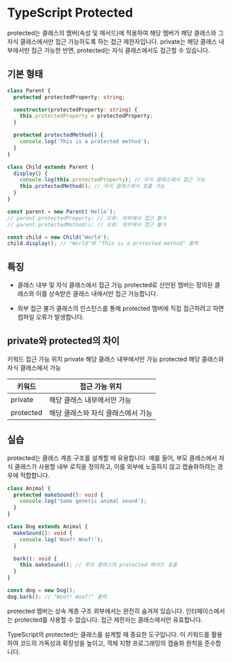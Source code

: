 
# TypeScript Protected

protected는 클래스의 멤버(속성 및 메서드)에 적용하여 해당 멤버가 해당 클래스와 그 자식 클래스에서만 접근 가능하도록 하는 접근 제한자입니다. private는 해당 클래스 내부에서만 접근 가능한 반면, protected는 자식 클래스에서도 접근할 수 있습니다.


## 기본 형태

```TypeScript title="protectec" showLineNumbers
class Parent {
  protected protectedProperty: string;

  constructor(protectedProperty: string) {
    this.protectedProperty = protectedProperty;
  }

  protected protectedMethod() {
    console.log('This is a protected method');
  }
}

class Child extends Parent {
  display() {
    console.log(this.protectedProperty); // 자식 클래스에서 접근 가능
    this.protectedMethod(); // 자식 클래스에서 호출 가능
  }
}

const parent = new Parent('Hello');
// parent.protectedProperty; // 오류: 외부에서 접근 불가
// parent.protectedMethod(); // 오류: 외부에서 접근 불가

const child = new Child('World');
child.display(); // "World"와 "This is a protected method" 출력

```

## 특징
- 클래스 내부 및 자식 클래스에서 접근 가능
protected로 선언된 멤버는 정의된 클래스와 이를 상속받은 클래스 내에서만 접근 가능합니다.

- 외부 접근 불가
클래스의 인스턴스를 통해 protected 멤버에 직접 접근하려고 하면 컴파일 오류가 발생합니다.


## private와 protected의 차이

키워드	접근 가능 위치
private	해당 클래스 내부에서만 가능
protected	해당 클래스와 자식 클래스에서 가능


| 키워드 | 접근 가능 위치   | 
| ---- | ------ | 
| private   | 해당 클래스 내부에서만 가능 | 
| protected   | 해당 클래스와 자식 클래스에서 가능 | 

## 실습

protected는 클래스 계층 구조를 설계할 때 유용합니다. 예를 들어, 부모 클래스에서 자식 클래스가 사용할 내부 로직을 정의하고, 이를 외부에 노출하지 않고 캡슐화하려는 경우에 적합합니다.


```TypeScript title="protectec" showLineNumbers
class Animal {
  protected makeSound(): void {
    console.log('Some generic animal sound');
  }
}

class Dog extends Animal {
  makeSound(): void {
    console.log('Woof! Woof!');
  }

  bark(): void {
    this.makeSound(); // 부모 클래스의 protected 메서드 호출
  }
}

const dog = new Dog();
dog.bark(); // "Woof! Woof!" 출력
```


protected 멤버는 상속 계층 구조 외부에서는 완전히 숨겨져 있습니다. 인터페이스에서는 protected를 사용할 수 없습니다. 접근 제한자는 클래스에서만 유효합니다.



TypeScript의 protected는 클래스를 설계할 때 중요한 도구입니다. 이 키워드를 활용하여 코드의 가독성과 확장성을 높이고, 객체 지향 프로그래밍의 캡슐화 원칙을 준수합니다.